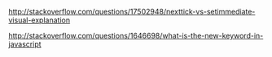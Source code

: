 http://stackoverflow.com/questions/17502948/nexttick-vs-setimmediate-visual-explanation

http://stackoverflow.com/questions/1646698/what-is-the-new-keyword-in-javascript

